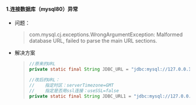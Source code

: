 #### 1.连接数据库（mysql80）异常

- 问题：

  > com.mysql.cj.exceptions.WrongArgumentException: Malformed database URL, failed to parse the main URL sections.

- 解决方案

  >```java
  >//原来的URL
  >private static final String JDBC_URL = "jdbc:mysql://127.0.0.1:3306/db_ext_test?characterEncoding=UTF-8&amp;allowMultiQueries=true";
  >
  >//改后的URL：
  >//    指定时区：serverTimezone=GMT
  >//    指定是否用ssl连接：useSSL=false
  >private static final String JDBC_URL1 = "jdbc:mysql://127.0.0.1:3306/db_ext_test?useUnicode=true&characterEncoding=utf-8&useSSL=false&serverTimezone=GMT";
  >```




